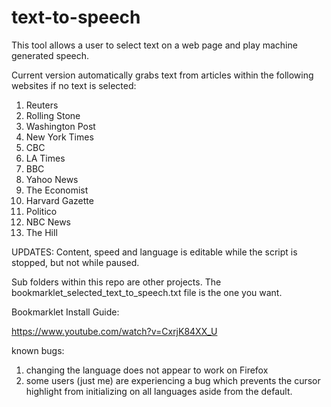 # text-to-speech
This tool allows a user to select text on a web page and play machine generated speech.

Current version automatically grabs text from articles within the following websites if no text is selected:
  1) Reuters
  2) Rolling Stone  
  3) Washington Post 
  4) New York Times
  5) CBC
  6) LA Times
  7) BBC
  8) Yahoo News
  9) The Economist
  10) Harvard Gazette
  11) Politico
  12) NBC News
  13) The Hill

UPDATES: Content, speed and language is editable while the script is stopped, but not while paused.


Sub folders within this repo are other projects. The bookmarklet_selected_text_to_speech.txt file is the one you want.


Bookmarklet Install Guide: 

https://www.youtube.com/watch?v=CxrjK84XX_U


known bugs:
  1) changing the language does not appear to work on Firefox
  2) some users (just me) are experiencing a bug which prevents the cursor highlight from initializing on all languages aside from the default. 
